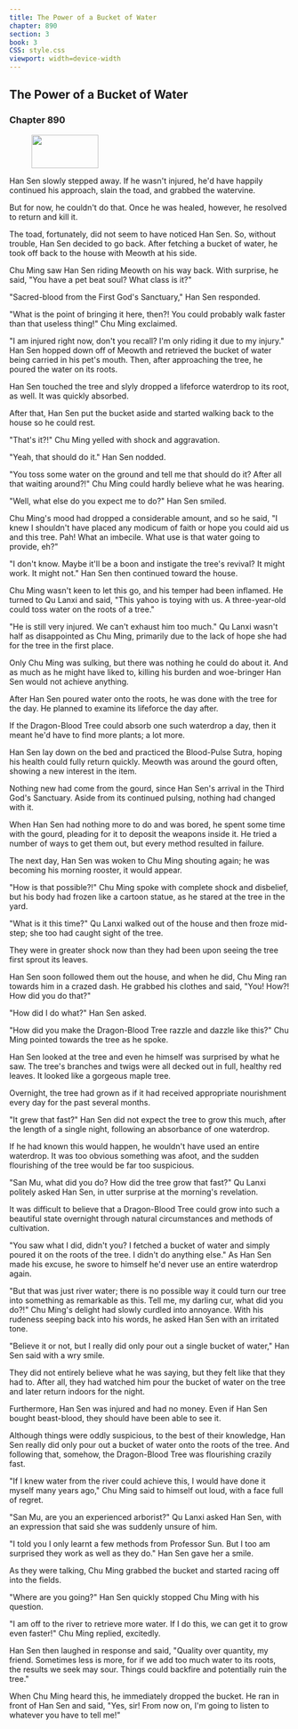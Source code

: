 ```yaml
---
title: The Power of a Bucket of Water
chapter: 890
section: 3
book: 3
CSS: style.css
viewport: width=device-width
---
```


## The Power of a Bucket of Water

### Chapter 890

<figure>
	<img src="../Images/gem.gif" alt="" id="gem" width="120" height="60" />
</figure>

Han Sen slowly stepped away. If he wasn't injured, he'd have happily continued his approach, slain the toad, and grabbed the watervine.

But for now, he couldn't do that. Once he was healed, however, he resolved to return and kill it.

The toad, fortunately, did not seem to have noticed Han Sen. So, without trouble, Han Sen decided to go back. After fetching a bucket of water, he took off back to the house with Meowth at his side.

Chu Ming saw Han Sen riding Meowth on his way back. With surprise, he said, "You have a pet beat soul? What class is it?"

"Sacred-blood from the First God's Sanctuary," Han Sen responded.

"What is the point of bringing it here, then?! You could probably walk faster than that useless thing!" Chu Ming exclaimed.

"I am injured right now, don't you recall? I'm only riding it due to my injury." Han Sen hopped down off of Meowth and retrieved the bucket of water being carried in his pet's mouth. Then, after approaching the tree, he poured the water on its roots.

Han Sen touched the tree and slyly dropped a lifeforce waterdrop to its root, as well. It was quickly absorbed.

After that, Han Sen put the bucket aside and started walking back to the house so he could rest.

"That's it?!" Chu Ming yelled with shock and aggravation.

"Yeah, that should do it." Han Sen nodded.

"You toss some water on the ground and tell me that should do it? After all that waiting around?!" Chu Ming could hardly believe what he was hearing.

"Well, what else do you expect me to do?" Han Sen smiled.

Chu Ming's mood had dropped a considerable amount, and so he said, "I knew I shouldn't have placed any modicum of faith or hope you could aid us and this tree. Pah! What an imbecile. What use is that water going to provide, eh?"

"I don't know. Maybe it'll be a boon and instigate the tree's revival? It might work. It might not." Han Sen then continued toward the house.

Chu Ming wasn't keen to let this go, and his temper had been inflamed. He turned to Qu Lanxi and said, "This yahoo is toying with us. A three-year-old could toss water on the roots of a tree."

"He is still very injured. We can't exhaust him too much." Qu Lanxi wasn't half as disappointed as Chu Ming, primarily due to the lack of hope she had for the tree in the first place.

Only Chu Ming was sulking, but there was nothing he could do about it. And as much as he might have liked to, killing his burden and woe-bringer Han Sen would not achieve anything.

After Han Sen poured water onto the roots, he was done with the tree for the day. He planned to examine its lifeforce the day after.

If the Dragon-Blood Tree could absorb one such waterdrop a day, then it meant he'd have to find more plants; a lot more.

Han Sen lay down on the bed and practiced the Blood-Pulse Sutra, hoping his health could fully return quickly. Meowth was around the gourd often, showing a new interest in the item.

Nothing new had come from the gourd, since Han Sen's arrival in the Third God's Sanctuary. Aside from its continued pulsing, nothing had changed with it.

When Han Sen had nothing more to do and was bored, he spent some time with the gourd, pleading for it to deposit the weapons inside it. He tried a number of ways to get them out, but every method resulted in failure.

The next day, Han Sen was woken to Chu Ming shouting again; he was becoming his morning rooster, it would appear.

"How is that possible?!" Chu Ming spoke with complete shock and disbelief, but his body had frozen like a cartoon statue, as he stared at the tree in the yard.

"What is it this time?" Qu Lanxi walked out of the house and then froze mid-step; she too had caught sight of the tree.

They were in greater shock now than they had been upon seeing the tree first sprout its leaves.

Han Sen soon followed them out the house, and when he did, Chu Ming ran towards him in a crazed dash. He grabbed his clothes and said, "You! How?! How did you do that?"

"How did I do what?" Han Sen asked.

"How did you make the Dragon-Blood Tree razzle and dazzle like this?" Chu Ming pointed towards the tree as he spoke.

Han Sen looked at the tree and even he himself was surprised by what he saw. The tree's branches and twigs were all decked out in full, healthy red leaves. It looked like a gorgeous maple tree.

Overnight, the tree had grown as if it had received appropriate nourishment every day for the past several months.

"It grew that fast?" Han Sen did not expect the tree to grow this much, after the length of a single night, following an absorbance of one waterdrop.

If he had known this would happen, he wouldn't have used an entire waterdrop. It was too obvious something was afoot, and the sudden flourishing of the tree would be far too suspicious.

"San Mu, what did you do? How did the tree grow that fast?" Qu Lanxi politely asked Han Sen, in utter surprise at the morning's revelation.

It was difficult to believe that a Dragon-Blood Tree could grow into such a beautiful state overnight through natural circumstances and methods of cultivation.

"You saw what I did, didn't you? I fetched a bucket of water and simply poured it on the roots of the tree. I didn't do anything else." As Han Sen made his excuse, he swore to himself he'd never use an entire waterdrop again.

"But that was just river water; there is no possible way it could turn our tree into something as remarkable as this. Tell me, my darling cur, what did you do?!" Chu Ming's delight had slowly curdled into annoyance. With his rudeness seeping back into his words, he asked Han Sen with an irritated tone.

"Believe it or not, but I really did only pour out a single bucket of water," Han Sen said with a wry smile.

They did not entirely believe what he was saying, but they felt like that they had to. After all, they had watched him pour the bucket of water on the tree and later return indoors for the night.

Furthermore, Han Sen was injured and had no money. Even if Han Sen bought beast-blood, they should have been able to see it.

Although things were oddly suspicious, to the best of their knowledge, Han Sen really did only pour out a bucket of water onto the roots of the tree. And following that, somehow, the Dragon-Blood Tree was flourishing crazily fast.

"If I knew water from the river could achieve this, I would have done it myself many years ago," Chu Ming said to himself out loud, with a face full of regret.

"San Mu, are you an experienced arborist?" Qu Lanxi asked Han Sen, with an expression that said she was suddenly unsure of him.

"I told you I only learnt a few methods from Professor Sun. But I too am surprised they work as well as they do." Han Sen gave her a smile.

As they were talking, Chu Ming grabbed the bucket and started racing off into the fields.

"Where are you going?" Han Sen quickly stopped Chu Ming with his question.

"I am off to the river to retrieve more water. If I do this, we can get it to grow even faster!" Chu Ming replied, excitedly.

Han Sen then laughed in response and said, "Quality over quantity, my friend. Sometimes less is more, for if we add too much water to its roots, the results we seek may sour. Things could backfire and potentially ruin the tree."

When Chu Ming heard this, he immediately dropped the bucket. He ran in front of Han Sen and said, "Yes, sir! From now on, I'm going to listen to whatever you have to tell me!"